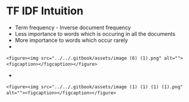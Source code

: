 # TF IDF Intuition

* Term frequency - Inverse document frequency
* Less importance to words which is occuring in all the documents
* More importance to words which occur rarely
*

    <figure><img src="../../.gitbook/assets/image (6) (1).png" alt=""><figcaption></figcaption></figure>
*

    <figure><img src="../../.gitbook/assets/image (1) (1) (1) (1).png" alt=""><figcaption></figcaption></figure>
